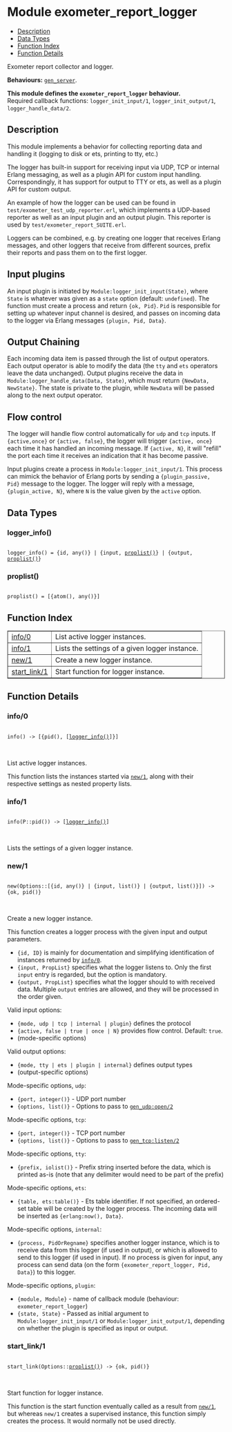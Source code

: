 

# Module exometer_report_logger #
* [Description](#description)
* [Data Types](#types)
* [Function Index](#index)
* [Function Details](#functions)

Exometer report collector and logger.

__Behaviours:__ [`gen_server`](gen_server.md).

__This module defines the `exometer_report_logger` behaviour.__<br /> Required callback functions: `logger_init_input/1`, `logger_init_output/1`, `logger_handle_data/2`.

<a name="description"></a>

## Description ##

This module implements a behavior for collecting reporting data and
handling it (logging to disk or ets, printing to tty, etc.)

The logger has built-in support for receiving input via UDP, TCP or
internal Erlang messaging, as well as a plugin API for custom input
handling. Correspondingly, it has support for output to TTY or ets, as
well as a plugin API for custom output.

An example of how the logger can be used can be found in
`test/exometer_test_udp_reporter.erl`, which implements a UDP-based
reporter as well as an input plugin and an output plugin. This reporter
is used by `test/exometer_report_SUITE.erl`.

Loggers can be combined, e.g. by creating one logger that receives Erlang
messages, and other loggers that receive from different sources, prefix
their reports and pass them on to the first logger.


## Input plugins ##

An input plugin is initiated by `Module:logger_init_input(State)`, where
`State` is whatever was given as a `state` option (default: `undefined`).
The function must create a process and return `{ok, Pid}`. `Pid` is
responsible for setting up whatever input channel is desired, and passes
on incoming data to the logger via Erlang messages `{plugin, Pid, Data}`.


## Output Chaining ##

Each incoming data item is passed through the list of output operators.
Each output operator is able to modify the data (the `tty` and `ets`
operators leave the data unchanged). Output plugins receive the data
in `Module:logger_handle_data(Data, State)`, which must return
`{NewData, NewState}`. The state is private to the plugin, while `NewData`
will be passed along to the next output operator.


## Flow control ##

The logger will handle flow control automatically for `udp` and `tcp`
inputs. If `{active,once}` or `{active, false}`, the logger will trigger
`{active, once}` each time it has handled an incoming message.
If `{active, N}`, it will "refill" the port each time it receives an
indication that it has become passive.

Input plugins create a process in `Module:logger_init_input/1`. This process
can mimick the behavior of Erlang ports by sending a `{plugin_passive, Pid}`
message to the logger. The logger will reply with a message,
`{plugin_active, N}`, where `N` is the value given by the `active` option.
<a name="types"></a>

## Data Types ##




### <a name="type-logger_info">logger_info()</a> ###


<pre><code>
logger_info() = {id, any()} | {input, <a href="#type-proplist">proplist()</a>} | {output, <a href="#type-proplist">proplist()</a>}
</code></pre>




### <a name="type-proplist">proplist()</a> ###


<pre><code>
proplist() = [{atom(), any()}]
</code></pre>

<a name="index"></a>

## Function Index ##


<table width="100%" border="1" cellspacing="0" cellpadding="2" summary="function index"><tr><td valign="top"><a href="#info-0">info/0</a></td><td>List active logger instances.</td></tr><tr><td valign="top"><a href="#info-1">info/1</a></td><td>Lists the settings of a given logger instance.</td></tr><tr><td valign="top"><a href="#new-1">new/1</a></td><td>Create a new logger instance.</td></tr><tr><td valign="top"><a href="#start_link-1">start_link/1</a></td><td>Start function for logger instance.</td></tr></table>


<a name="functions"></a>

## Function Details ##

<a name="info-0"></a>

### info/0 ###

<pre><code>
info() -&gt; [{pid(), [<a href="#type-logger_info">logger_info()</a>]}]
</code></pre>
<br />

List active logger instances.

This function lists the instances started via [`new/1`](#new-1), along with their
respective settings as nested property lists.

<a name="info-1"></a>

### info/1 ###

<pre><code>
info(P::pid()) -&gt; [<a href="#type-logger_info">logger_info()</a>]
</code></pre>
<br />

Lists the settings of a given logger instance.

<a name="new-1"></a>

### new/1 ###

<pre><code>
new(Options::[{id, any()} | {input, list()} | {output, list()}]) -&gt; {ok, pid()}
</code></pre>
<br />

Create a new logger instance.

This function creates a logger process with the given input and output
parameters.

* `{id, ID}` is mainly for documentation and simplifying identification
of instances returned by [`info/0`](#info-0).
* `{input, PropList}` specifies what the logger listens to. Only the first
`input` entry is regarded, but the option is mandatory.
* `{output, PropList}` specifies what the logger should to with received
data. Multiple `output` entries are allowed, and they will be processed
in the order given.

Valid input options:

* `{mode, udp | tcp | internal | plugin}` defines the protocol
* `{active, false | true | once | N}` provides flow control. Default: `true`.
* (mode-specific options)

Valid output options:

* `{mode, tty | ets | plugin | internal}` defines output types
* (output-specific options)

Mode-specific options, `udp`:

* `{port, integer()}` - UDP port number
* `{options, list()}` - Options to pass to [`gen_udp:open/2`](gen_udp.md#open-2)

Mode-specific options, `tcp`:

* `{port, integer()}` - TCP port number
* `{options, list()}` - Options to pass to [`gen_tcp:listen/2`](gen_tcp.md#listen-2)

Mode-specific options, `tty`:

* `{prefix, iolist()}` - Prefix string inserted before the data, which is
printed as-is (note that any delimiter would need to be part of the prefix)

Mode-specific options, `ets`:
* `{table, ets:table()}` - Ets table identifier. If not specified, an
ordered-set table will be created by the logger process. The incoming
data will be inserted as `{erlang:now(), Data}`.

Mode-specific options, `internal`:
* `{process, PidOrRegname}` specifies another logger instance, which is to
receive data from this logger (if used in output), or which is allowed
to send to this logger (if used in input). If no process is given for
input, any process can send data (on the form
`{exometer_report_logger, Pid, Data}`) to this logger.

Mode-specific options, `plugin`:

* `{module, Module}` - name of callback module
(behaviour: `exometer_report_logger`)
* `{state, State}` - Passed as initial argument to
`Module:logger_init_input/1` or `Module:logger_init_output/1`, depending
on whether the plugin is specified as input or output.

<a name="start_link-1"></a>

### start_link/1 ###

<pre><code>
start_link(Options::<a href="#type-proplist">proplist()</a>) -&gt; {ok, pid()}
</code></pre>
<br />

Start function for logger instance.

This function is the start function eventually called as a result from
[`new/1`](#new-1), but whereas `new/1` creates a supervised instance, this
function simply creates the process. It would normally not be used directly.

